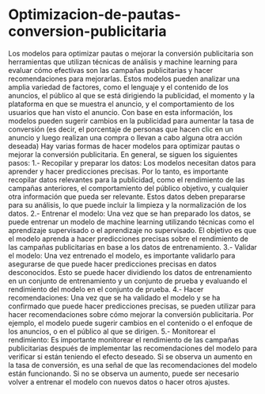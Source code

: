 # Optimizacion-de-pautas-conversion-publicitaria
Los modelos para optimizar pautas o mejorar la conversión publicitaria son herramientas que utilizan técnicas de análisis y machine learning para evaluar cómo efectivas son las campañas publicitarias y hacer recomendaciones para mejorarlas.
Estos modelos pueden analizar una amplia variedad de factores, como el lenguaje y el contenido de los anuncios, el público al que se está dirigiendo la publicidad, el momento y la plataforma en que se muestra el anuncio, y el comportamiento de los usuarios que han visto el anuncio. Con base en esta información, los modelos pueden sugerir cambios en la publicidad para aumentar la tasa de conversión (es decir, el porcentaje de personas que hacen clic en un anuncio y luego realizan una compra o llevan a cabo alguna otra acción deseada)
Hay varias formas de hacer modelos para optimizar pautas o mejorar la conversión publicitaria. En general, se siguen los siguientes pasos:
  1.- Recopilar y preparar los datos: Los modelos necesitan datos para aprender y hacer predicciones precisas. Por lo tanto, es importante recopilar datos relevantes para la publicidad, como el rendimiento de las campañas anteriores, el comportamiento del público objetivo, y cualquier otra información que pueda ser relevante. Estos datos deben prepararse para su análisis, lo que puede incluir la limpieza y la normalización de los datos.
  2.- Entrenar el modelo: Una vez que se han preparado los datos, se puede entrenar un modelo de machine learning utilizando técnicas como el aprendizaje supervisado o el aprendizaje no supervisado. El objetivo es que el modelo aprenda a hacer predicciones precisas sobre el rendimiento de las campañas publicitarias en base a los datos de entrenamiento.
  3.- Validar el modelo: Una vez entrenado el modelo, es importante validarlo para asegurarse de que puede hacer predicciones precisas en datos desconocidos. Esto se puede hacer dividiendo los datos de entrenamiento en un conjunto de entrenamiento y un conjunto de prueba y evaluando el rendimiento del modelo en el conjunto de prueba.
  4.- Hacer recomendaciones: Una vez que se ha validado el modelo y se ha confirmado que puede hacer predicciones precisas, se pueden utilizar para hacer recomendaciones sobre cómo mejorar la conversión publicitaria. Por ejemplo, el modelo puede sugerir cambios en el contenido o el enfoque de los anuncios, o en el público al que se dirigen.
  5.- Monitorear el rendimiento: Es importante monitorear el rendimiento de las campañas publicitarias después de implementar las recomendaciones del modelo para verificar si están teniendo el efecto deseado. Si se observa un aumento en la tasa de conversión, es una señal de que las recomendaciones del modelo están funcionando. Si no se observa un aumento, puede ser necesario volver a entrenar el modelo con nuevos datos o hacer otros ajustes.
